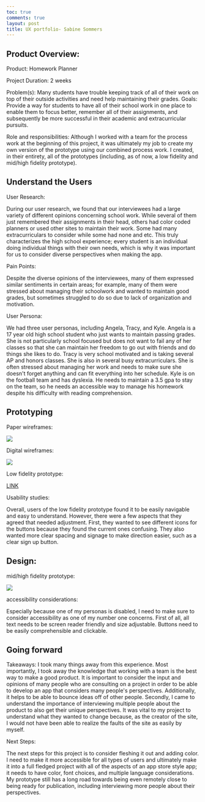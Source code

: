 ```yaml
---
toc: true
comments: true
layout: post
title: UX portfolio- Sabine Sommers
--- 
```


## Product Overview:

Product: Homework Planner

Project Duration: 2 weeks

Problem(s): Many students have trouble keeping track of all of their work on top of their outside activities and need help maintaining their grades.
Goals: Provide a way for students to have all of their school work in one place to enable them to focus better, remember all of their assignments, and subsequently be more successful in their academic and extracurricular pursuits.

Role and responsibilities: Although I worked with a team for the process work at the beginning of this project, it was ultimately my job to create my own version of the prototype using our combined process work. I created, in their entirety, all of the prototypes (including, as of now, a low fidelity and mid/high fidelity prototype).

## Understand the Users

User Research:

During our user research, we found that our interviewees had a large variety of different opinions concerning school work. While several of them just remembered their assignments in their head, others had color coded planners or used other sites to maintain their work. Some had many extracurriculars to consider while some had none and etc. This truly characterizes the high school experience; every student is an individual doing individual things with their own needs, which is why it was important for us to consider diverse perspectives when making the app.

Pain Points:

Despite the diverse opinions of the interviewees, many of them expressed similar sentiments in certain areas; for example, many of them were stressed about managing their schoolwork and wanted to maintain good grades, but sometimes struggled to do so due to lack of organization and motivation.

User Persona:

We had three user personas, including Angela, Tracy, and Kyle. Angela is a 17 year old high school student who just wants to maintain passing grades. She is not particularly school focused but does not want to fail any of her classes so that she can maintain her freedom to go out with friends and do things she likes to do. Tracy is very school motivated and is taking several AP and honors classes. She is also in several busy extracurriculars. She is often stressed about managing her work and needs to make sure she doesn't forget anything and can fit everything into her schedule. Kyle is on the football team and has dyslexia. He needs to maintain a 3.5 gpa to stay on the team, so he needs an accessible way to manage his homework despite his difficulty with reading comprehension. 

## Prototyping

Paper wireframes:

![]({{site.baseurl}}/images/paperwireframe1.png)

Digital wireframes:

![]({{site.baseurl}}/images/digitalwireframe1.png)

Low fidelity prototype: 

[LINK](https://www.figma.com/proto/kK3buJw9FXQMi2noh5GLrM/homework-planner?type=design&node-id=2-3&t=IBZPiJXqSoUZKrjA-0&scaling=scale-down&page-id=0%3A1&starting-point-node-id=2%3A3)


Usability studies:

Overall, users of the low fidelity prototype found it to be easily navigable and easy to understand. However, there were a few aspects that they agreed that needed adjustment. First, they wanted to see different icons for the buttons because they found the current ones confusing. They also wanted more clear spacing and signage to make direction easier, such as a clear sign up button. 

## Design:

mid/high fidelity prototype:

![]({{site.baseurl}}/images/mhfidelity1.png)

accessibility considerations:

Especially because one of my personas is disabled, I need to make sure to consider accessibility as one of my number one concerns. First of all, all text needs to be screen reader friendly and size adjustable. Buttons need to be easily comprehensible and clickable. 

## Going forward

Takeaways: I took many things away from this experience. Most importantly, I took away the knowledge that working with a team is the best way to make a good product. It is important to consider the input and opinions of many people who are consulting on a project in order to be able to develop an app that considers many people's perspectives. Additionally, it helps to be able to bounce ideas off of other people. Secondly, I came to understand the importance of interviewing multiple people about the product to also get their unique perspectives. It was vital to my project to understand what they wanted to change because, as the creator of the site, I would not have been able to realize the faults of the site as easily by myself. 

Next Steps:

The next steps for this project is to consider fleshing it out and adding color. I need to make it more accessible for all types of users and ultimately make it into a full fledged project with all of the aspects of an app store style app; it needs to have color, font choices, and multiple language considerations. My prototype still has a long road towards being even remotely close to being ready for publication, including interviewing more people about their perspectives. 





